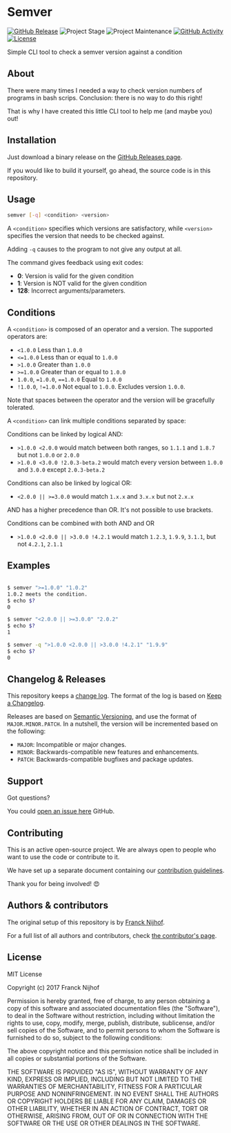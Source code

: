 # Semver

[![GitHub Release][releases-shield]][releases]
![Project Stage][project-stage-shield]
![Project Maintenance][maintenance-shield]
[![GitHub Activity][commits-shield]][commits]
[![License][license-shield]](LICENSE.md)

Simple CLI tool to check a semver version against a condition

## About

There were many times I needed a way to check version numbers of programs
in bash scrips. Conclusion: there is no way to do this right!

That is why I have created this little CLI tool to help me (and maybe you) out!

## Installation

Just download a binary release on the [GitHub Releases page][releases].

If you would like to build it yourself, go ahead, the source code is in this
repository.

## Usage

```bash
semver [-q] <condition> <version>
```

A `<condition>` specifies which versions are satisfactory, while `<version>`
specifies the version that needs to be checked against.

Adding `-q` causes to the program to not give any output at all.

The command gives feedback using exit codes:

- **0**: Version is valid for the given condition
- **1**: Version is NOT valid for the given condition
- **128**: Incorrect arguments/parameters.

## Conditions

A `<condition>` is composed of an operator and a version.
The supported operators are:

- `<1.0.0` Less than `1.0.0`
- `<=1.0.0` Less than or equal to `1.0.0`
- `>1.0.0` Greater than `1.0.0`
- `>=1.0.0` Greater than or equal to `1.0.0`
- `1.0.0`, `=1.0.0`, `==1.0.0` Equal to `1.0.0`
- `!1.0.0`, `!=1.0.0` Not equal to `1.0.0`. Excludes version `1.0.0`.

Note that spaces between the operator and the version will be gracefully tolerated.

A `<condition>` can link multiple conditions separated by space:

Conditions can be linked by logical AND:

  - `>1.0.0 <2.0.0` would match between both ranges, so `1.1.1` and `1.8.7` but not `1.0.0` or `2.0.0`
  - `>1.0.0 <3.0.0 !2.0.3-beta.2` would match every version between `1.0.0` and `3.0.0` except `2.0.3-beta.2`

Conditions can also be linked by logical OR:

  - `<2.0.0 || >=3.0.0` would match `1.x.x` and `3.x.x` but not `2.x.x`

AND has a higher precedence than OR. It's not possible to use brackets.

Conditions can be combined with both AND and OR

  - `>1.0.0 <2.0.0 || >3.0.0 !4.2.1` would match `1.2.3`, `1.9.9`, `3.1.1`, but not `4.2.1`, `2.1.1`

## Examples

```bash

$ semver ">=1.0.0" "1.0.2"
1.0.2 meets the condition.
$ echo $?
0

$ semver "<2.0.0 || >=3.0.0" "2.0.2"                                                                                        2.0.2 does not meet the condition!
$ echo $?
1

$ semver -q ">1.0.0 <2.0.0 || >3.0.0 !4.2.1" "1.9.9"
$ echo $?
0

```

## Changelog & Releases

This repository keeps a [change log](CHANGELOG.md). The format of the log
is based on [Keep a Changelog][keepchangelog].

Releases are based on [Semantic Versioning][semver], and use the format
of ``MAJOR.MINOR.PATCH``. In a nutshell, the version will be incremented
based on the following:

- ``MAJOR``: Incompatible or major changes.
- ``MINOR``: Backwards-compatible new features and enhancements.
- ``PATCH``: Backwards-compatible bugfixes and package updates.

## Support

Got questions?

You could [open an issue here][issue] GitHub.

## Contributing

This is an active open-source project. We are always open to people who want to
use the code or contribute to it.

We have set up a separate document containing our
[contribution guidelines](CONTRIBUTING.md).

Thank you for being involved! :heart_eyes:

## Authors & contributors

The original setup of this repository is by [Franck Nijhof][frenck].

For a full list of all authors and contributors,
check [the contributor's page][contributors].

## License

MIT License

Copyright (c) 2017 Franck Nijhof

Permission is hereby granted, free of charge, to any person obtaining a copy
of this software and associated documentation files (the "Software"), to deal
in the Software without restriction, including without limitation the rights
to use, copy, modify, merge, publish, distribute, sublicense, and/or sell
copies of the Software, and to permit persons to whom the Software is
furnished to do so, subject to the following conditions:

The above copyright notice and this permission notice shall be included in all
copies or substantial portions of the Software.

THE SOFTWARE IS PROVIDED "AS IS", WITHOUT WARRANTY OF ANY KIND, EXPRESS OR
IMPLIED, INCLUDING BUT NOT LIMITED TO THE WARRANTIES OF MERCHANTABILITY,
FITNESS FOR A PARTICULAR PURPOSE AND NONINFRINGEMENT. IN NO EVENT SHALL THE
AUTHORS OR COPYRIGHT HOLDERS BE LIABLE FOR ANY CLAIM, DAMAGES OR OTHER
LIABILITY, WHETHER IN AN ACTION OF CONTRACT, TORT OR OTHERWISE, ARISING FROM,
OUT OF OR IN CONNECTION WITH THE SOFTWARE OR THE USE OR OTHER DEALINGS IN THE
SOFTWARE.

[commits-shield]: https://img.shields.io/github/commit-activity/y/frenck/semver.svg
[commits]: https://github.com/frenck/semver/commits/master
[contributors]: https://github.com/frenck/semver/graphs/contributors
[frenck]: https://github.com/frenck
[issue]: https://github.com/frenck/semver/issues
[keepchangelog]: http://keepachangelog.com/en/1.0.0/
[license-shield]: https://img.shields.io/github/license/frenck/semver.svg
[maintenance-shield]: https://img.shields.io/maintenance/yes/2017.svg
[project-stage-shield]: https://img.shields.io/badge/project%20stage-production%20ready-brightgreen.svg
[releases-shield]: https://img.shields.io/github/release/frenck/semver.svg
[releases]: https://github.com/frenck/semver/releases
[semver]: http://semver.org/spec/v2.0.0.htm
